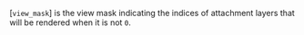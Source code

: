 [`view_mask`] is the view mask indicating the indices of attachment
layers that will be rendered when it is not `0`.